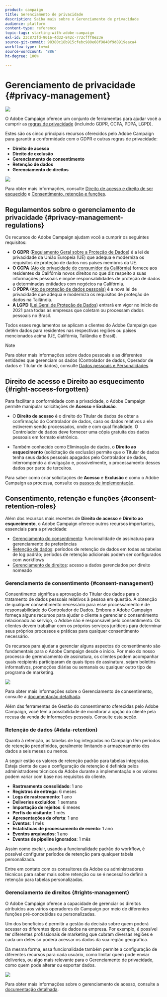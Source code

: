 ```yaml
---
product: campaign
title: Gerenciamento de privacidade
description: Saiba mais sobre o Gerenciamento de privacidade
audience: platform
content-type: reference
topic-tags: starting-with-adobe-campaign
exl-id: 23c873fd-9016-4d32-842c-772cfff0e23e
source-git-commit: 98380c18b915cfebc980e68f9840f9d8919eaca4
workflow-type: tm+mt
source-wordcount: '886'
ht-degree: 100%

---
```


# Gerenciamento de privacidade {#privacy-management}

![](../../assets/common.svg)

O Adobe Campaign oferece um conjunto de ferramentas para ajudar você a cumprir as [regras de privacidade](#privacy-management-regulations) (incluindo GDPR, CCPA, PDPA, LGPD).

Estes são os cinco principais recursos oferecidos pelo Adobe Campaign para garantir a conformidade com o GDPR e outras regras de privacidade:
* **Direito de acesso**
* **Direito de exclusão**
* **Gerenciamento de consentimento**
* **Retenção de dados**
* **Gerenciamento de direitos**

![](assets/privacy-gdpr-use-cases.png)

Para obter mais informações, consulte [Direito de acesso e direito de ser esquecido](#right-access-forgotten) e [Consentimento, retenção e funções](#consent-retention-roles).

<!--This section presents general information on what Privacy management is and the features provided by Adobe Campaign to manage the [Right to Access and Right to be Forgotten](#right-access-forgotten).

It also contains information on important features to manage Privacy ([Consent, Retention and Roles](#consent-retention-roles)), as well as best practices to help you with your Privacy compliance when using Adobe Campaign.-->

## Regulamentos sobre o gerenciamento de privacidade {#privacy-management-regulations}

Os recursos do Adobe Campaign ajudam você a cumprir os seguintes requisitos:

* **O GDPR** ([Regulamento Geral sobre a Proteção de Dados](https://ec.europa.eu/info/law/law-topic/data-protection/reform/what-does-general-data-protection-regulation-gdpr-govern_en)) é a lei de privacidade da União Europeia (UE) que adequa e moderniza os requisitos de proteção de dados nos países membros da UE.
* **O CCPA** ([Ato de privacidade do consumidor da Califórnia](https://leginfo.legislature.ca.gov/faces/codes_displayText.xhtml?lawCode=CIV&amp;division=3.&amp;title=1.81.5.&amp;part=4.&amp;chapter=&amp;article=)) fornece aos residentes da Califórnia novos direitos no que diz respeito a suas informações pessoais e impõe responsabilidades de proteção de dados a determinadas entidades com negócios na Califórnia.
* O **PDPA** ([Ato de proteção de dados pessoais)](https://secureprivacy.ai/thailand-pdpa-summary-what-businesses-need-to-know/) é a nova lei de privacidade que adequa e moderniza os requisitos de proteção de dados na Tailândia.
* **A LGPD** ([Lei Geral de Proteção de Dados](https://iapp.org/media/pdf/resource_center/Brazilian_General_Data_Protection_Law.pdf)) entrará em vigor no início de 2021 para todas as empresas que coletam ou processam dados pessoais no Brasil.

Todos esses regulamentos se aplicam a clientes do Adobe Campaign que detêm dados para residentes nas respectivas regiões ou países mencionados acima (UE, Califórnia, Tailândia e Brasil).

<!--Several Privacy capabilities are available in Adobe Campaign, including consent management, data retention settings, and rights management. See [Consent, Retention and Roles](#consent-retention-roles). In addition to this, Adobe Campaign helps facilitate your readiness as Data Controller for certain Privacy requests. See [Right to Access and Right to be Forgotten](#right-access-forgotten).-->

>[!NOTE]
>
>Para obter mais informações sobre dados pessoais e as diferentes entidades que gerenciam os dados (Controlador de dados, Operador de dados e Titular de dados), consulte [Dados pessoais e Personalidades](../../platform/using/privacy-and-recommendations.md#personal-data).

## Direito de acesso e Direito ao esquecimento {#right-access-forgotten}

Para facilitar a conformidade com a privacidade, o Adobe Campaign permite manipular solicitações de **Acesso** e **Exclusão**.

* O **Direito de acesso** é o direito do Titular de dados de obter a confirmação do Controlador de dados, caso os dados relativos a ele estiverem sendo processados, onde e com qual finalidade. O Controlador de dados deve fornecer uma cópia gratuita dos dados pessoais em formato eletrônico.

* Também conhecido como Eliminação de dados, o **Direito ao esquecimento** (solicitação de exclusão) permite que o Titular de dados tenha seus dados pessoais apagados pelo Controlador de dados, interrompendo a divulgação e, possivelmente, o processamento desses dados por parte de terceiros.

Para saber como criar solicitações de **Acesso** e **Exclusão** e como o Adobe Campaign as processa, consulte os [passos de implementação](../../platform/using/privacy-requests.md).

<!--Tutorials on Privacy management in Campaign Standard are also available [here](https://experienceleague.adobe.com/docs/campaign-standard-learn/tutorials/privacy/privacy-overview.html).
https://experienceleague.adobe.com/docs/campaign-standard-learn/tutorials/privacy/privacy-overview.html?lang=en-->

## Consentimento, retenção e funções {#consent-retention-roles}

Além dos recursos mais recentes de **Direito de acesso** e **Direito ao esquecimento**, o Adobe Campaign oferece outros recursos importantes, essenciais para a privacidade:

* [Gerenciamento do consentimento](#consent-management): funcionalidade de assinatura para gerenciamento de preferências
* [Retenção de dados](#data-retention): períodos de retenção de dados em todas as tabelas de log padrão; períodos de retenção adicionais podem ser configurados com workflows
* [Gerenciamento de direitos](#rights-management): acesso a dados gerenciados por direito nomeado     

### Gerenciamento de consentimento {#consent-management}

Consentimento significa a aprovação do Titular dos dados para o tratamento de dados pessoais relativos à pessoa em questão. A obtenção de qualquer consentimento necessário para esse processamento é de responsabilidade do Controlador de Dados. Embora o Adobe Campaign forneça alguns recursos para ajudar o cliente a gerenciar o consentimento relacionado ao serviço, o Adobe não é responsável pelo consentimento. Os clientes devem trabalhar com os próprios serviços jurídicos para determinar seus próprios processos e práticas para qualquer consentimento necessário.

Os recursos para ajudar a gerenciar alguns aspectos do consentimento são fundamentais para o Adobe Campaign desde o início. Por meio do nosso processo de gerenciamento de assinatura, os clientes podem acompanhar quais recipients participaram de quais tipos de assinatura, sejam boletins informativos, promoções diárias ou semanais ou qualquer outro tipo de programa de marketing.

![](assets/privacy-consent-management.png)

Para obter mais informações sobre o Gerenciamento de consentimento, consulte a [documentação detalhada](../../delivery/using/managing-subscriptions.md).

Além das ferramentas de Gestão do consentimento oferecidas pelo Adobe Campaign, você tem a possibilidade de monitorar a opção do cliente pela recusa da venda de informações pessoais.
Consulte [esta seção](../../platform/using/privacy-requests.md#sale-of-personal-information-ccpa).

### Retenção de dados {#data-retention}

Quanto à retenção, as tabelas de log integradas no Campaign têm períodos de retenção predefinidos, geralmente limitando o armazenamento dos dados a seis meses ou menos.

A seguir estão os valores de retenção padrão para tabelas integradas. Esteja ciente de que a configuração de retenção é definida pelos administradores técnicos da Adobe durante a implementação e os valores podem variar com base nos requisitos do cliente.

* **Rastreamento consolidado**: 1 ano
* **Registros de entrega**: 6 meses
* **Logs de rastreamento**: 1 ano
* **Deliveries excluídos**: 1 semana
* **Importação de rejeitos**: 6 meses
* **Perfis do visitante**: 1 mês
* **Apresentações da oferta**: 1 ano
* **Eventos**: 1 mês
* **Estatísticas de processamento de evento**: 1 ano
* **Eventos arquivados**: 1 ano
* **Eventos de pipeline ignorados**: 1 mês

Assim como excluir, usando a funcionalidade padrão do workflow, é possível configurar períodos de retenção para qualquer tabela personalizada.

Entre em contato com os consultores da Adobe ou administradores técnicos para saber mais sobre retenção ou se é necessário definir a retenção para tabelas personalizadas.

### Gerenciamento de direitos {#rights-management}

O Adobe Campaign oferece a capacidade de gerenciar os direitos atribuídos aos vários operadores do Campaign por meio de diferentes funções pré-concebidas ou personalizadas.

Um dos benefícios é permitir a gestão da decisão sobre quem poderá acessar os diferentes tipos de dados na empresa. Por exemplo, é possível ter diferentes profissionais de marketing que cubram diversas regiões e cada um deles só poderá acessar os dados da sua região geográfica.

Da mesma forma, essa funcionalidade também permite a configuração de diferentes recursos para cada usuário, como limitar quem pode enviar deliveries, ou algo mais relevante para o Gerenciamento de privacidade, como quem pode alterar ou exportar dados.

![](assets/privacy-user-management.png)

Para obter mais informações sobre o gerenciamento de acesso, consulte a [documentação detalhada](../../platform/using/access-management.md).
